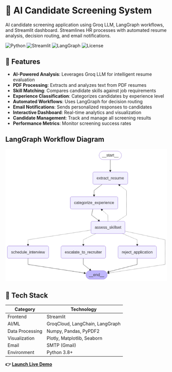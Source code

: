 # 🤖 AI Candidate Screening System

AI candidate screening application using Groq LLM, LangGraph workflows, and Streamlit dashboard. Streamlines HR processes with automated resume analysis, decision routing, and email notifications.

![Python](https://img.shields.io/badge/python-v3.8+-blue.svg)
![Streamlit](https://img.shields.io/badge/streamlit-latest-red.svg)
![LangGraph](https://img.shields.io/badge/langchain-latest-green.svg)
![License](https://img.shields.io/badge/license-MIT-blue.svg)

## 🚀 Features

- **AI-Powered Analysis**: Leverages Groq LLM for intelligent resume evaluation
- **PDF Processing**: Extracts and analyzes text from PDF resumes
- **Skill Matching**: Compares candidate skills against job requirements
- **Experience Classification**: Categorizes candidates by experience level
- **Automated Workflows**: Uses LangGraph for decision routing
- **Email Notifications**: Sends personalized responses to candidates
- **Interactive Dashboard**: Real-time analytics and visualization
- **Candidate Management**: Track and manage all screening results
- **Performance Metrics**: Monitor screening success rates


## LangGraph Workflow Diagram

<img src="https://github.com/Hariprasaadh/Recruitment_Agent/blob/main/workflow.png?raw=true" alt="Workflow Preview" />

## 🧰 Tech Stack

| Category        | Technology         |
|----------------|--------------------|
| Frontend       | Streamlit |
| AI/ML        | GroqCloud, LangChain, LangGraph |
| Data Processing | Numpy, Pandas, PyPDF2 |
| Visualization  | Plotly, Matplotlib, Seaborn |
| Email    | SMTP (Gmail)             |
| Environment       | Python 3.8+         |



**👉 [Launch Live Demo](https://recruitsystem.streamlit.app/)**


